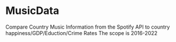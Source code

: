 # MusicData

Compare Country Music Information from the Spotify API to country happiness/GDP/Eduction/Crime Rates
The scope is 2016-2022
